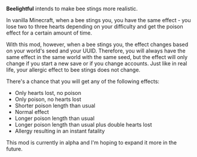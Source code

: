 **Beelightful** intends to make bee stings more realistic.

In vanilla Minecraft, when a bee stings you, you have the same effect - you lose two to three hearts depending on your difficulty and get the poison effect for a certain amount of time.

With this mod, however, when a bee stings you, the effect changes based on your world's seed and your UUID. Therefore, you will always have the same effect in the same world with the same seed, but the effect will only change if you start a new save or if you change accounts. Just like in real life, your allergic effect to bee stings does not change.

There's a chance that you will get any of the following effects:
- Only hearts lost, no poison
- Only poison, no hearts lost
- Shorter poison length than usual
- Normal effect
- Longer poison length than usual
- Longer poison length than usual plus double hearts lost
- Allergy resulting in an instant fatality

This mod is currently in alpha and I'm hoping to expand it more in the future.
